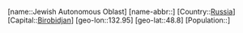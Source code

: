 ﻿---
location: [48.8,132.95]
type: State
tags:
- geo/State


SpocWebEntityId: 37198
isDeleted: false
confidential: public

---
[name::Jewish Autonomous Oblast]
[name-abbr::]
[Country::[Russia](geo/Continent/Europe/Russia.md)]
[Capital::[Birobidjan](geo/Continent/Europe/Russia/Birobidjan.md)]
[geo-lon::132.95]
[geo-lat::48.8]
[Population::]

